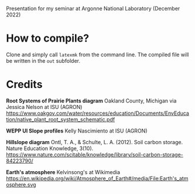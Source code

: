 Presentation for my seminar at Argonne National Laboratory (December 2022)

# How to compile?

Clone and simply call `latexmk` from the command line. The compiled file will be
written in the `out` subfolder.

# Credits

**Root Systems of Prairie Plants diagram**
Oakland County, Michigan via Jessica Nelson at ISU (AGRON)
https://www.oakgov.com/water/resources/education/Documents/EnvEducation/native_plant_root_system_schematic.pdf

**WEPP UI Slope profiles**
Kelly Nascimiento at ISU (AGRON)

**Hillslope diagram**
Ontl, T. A., & Schulte, L. A. (2012). Soil carbon storage. Nature Education
Knowledge, 3(10).
https://www.nature.com/scitable/knowledge/library/soil-carbon-storage-84223790/

**Earth's atmosphere**
Kelvinsong's at Wikimedia
https://en.wikipedia.org/wiki/Atmosphere_of_Earth#/media/File:Earth's_atmosphere.svg
